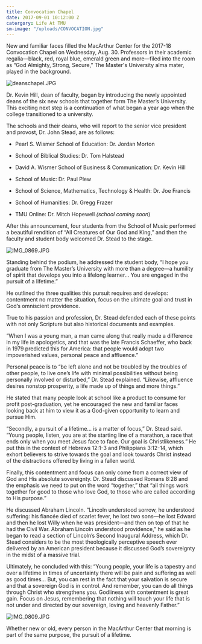 ```yaml
---
title: Convocation Chapel
date: 2017-09-01 10:12:00 Z
catergory: Life At TMU
sm-image: "/uploads/CONVOCATION.jpg"
---
```


New and familiar faces filled the MacArthur Center for the 2017-18 Convocation Chapel on Wednesday, Aug. 30. Professors in their academic regalia—black, red, royal blue, emerald green and more—filed into the room as “God Almighty, Strong, Secure,” The Master's University alma mater, played in the background.

![deanschapel.JPG](/uploads/deanschapel.JPG)

Dr. Kevin Hill, dean of faculty, began by introducing the newly appointed deans of the six new schools that together form The Master’s University. This exciting next step is a continuation of what began a year ago when the college transitioned to a university.

The schools and their deans, who will report to the senior vice president and provost, Dr. John Stead, are as follows:

* Pearl S. Wismer School of Education: Dr. Jordan Morton

* School of Biblical Studies: Dr. Tom Halstead

* David A. Wismer School of Business & Communication: Dr. Kevin Hill

* School of Music: Dr. Paul Plew

* School of Science, Mathematics, Technology & Health: Dr. Joe Francis

* School of Humanities: Dr. Gregg Frazer

* TMU Online: Dr. Mitch Hopewell *(school coming soon*)

After this announcement, four students from the School of Music performed a beautiful rendition of “All Creatures of Our God and King,” and then the faculty and student body welcomed Dr. Stead to the stage.

![IMG_0869.JPG](/uploads/IMG_0869.JPG)

Standing behind the podium, he addressed the student body, “I hope you graduate from The Master’s University with more than a degree—a humility of spirit that develops you into a lifelong learner… You are engaged in the pursuit of a lifetime.”

He outlined the three qualities this pursuit requires and develops: contentment no matter the situation, focus on the ultimate goal and trust in God’s omniscient providence.

True to his passion and profession, Dr. Stead defended each of these points with not only Scripture but also historical documents and examples.

“When I was a young man, a man came along that really made a difference in my life in apologetics, and that was the late Francis Schaeffer, who back in 1979 predicted this for America: that people would adopt two impoverished values, personal peace and affluence.”

Personal peace is to “be left alone and not be troubled by the troubles of other people, to live one’s life with minimal possibilities without being personally involved or disturbed,” Dr. Stead explained. “Likewise, affluence desires nonstop prosperity, a life made up of things and more things.”

He stated that many people look at school like a product to consume for profit post-graduation, yet he encouraged the new and familiar faces looking back at him to view it as a God-given opportunity to learn and pursue Him.

“Secondly, a pursuit of a lifetime… is a matter of focus,” Dr. Stead said. “Young people, listen, you are at the starting line of a marathon, a race that ends only when you meet Jesus face to face. Our goal is Christlikeness.” He put this in the context of Hebrews 12:1-3 and Philippians 3:12-14, which exhort believers to strive towards the goal and look towards Christ instead of the distractions offered by living in a fallen world.

Finally, this contentment and focus can only come from a correct view of God and His absolute sovereignty. Dr. Stead discussed Romans 8:28 and the emphasis we need to put on the word “together,” that “all things work together for good to those who love God, to those who are called according to His purpose.”

He discussed Abraham Lincoln. “Lincoln understood sorrow, he understood suffering: his fiancée died of scarlet fever, he lost two sons—he lost Edward and then he lost Willy when he was president—and then on top of that he had the Civil War. Abraham Lincoln understood providence,” he said as he began to read a section of Lincoln’s Second Inaugural Address, which Dr. Stead considers to be the most theologically perceptive speech ever delivered by an American president because it discussed God’s sovereignty in the midst of a massive trial.

Ultimately, he concluded with this: “Young people, your life is a tapestry and over a lifetime in times of uncertainty there will be pain and suffering as well as good times… But, you can rest in the fact that your salvation is secure and that a sovereign God is in control. And remember, you can do all things through Christ who strengthens you. Godliness with contentment is great gain. Focus on Jesus, remembering that nothing will touch your life that is not under and directed by our sovereign, loving and heavenly Father.”

![IMG_0809.JPG](/uploads/IMG_0809.JPG)

Whether new or old, every person in the MacArthur Center that morning is part of the same purpose, the pursuit of a lifetime.